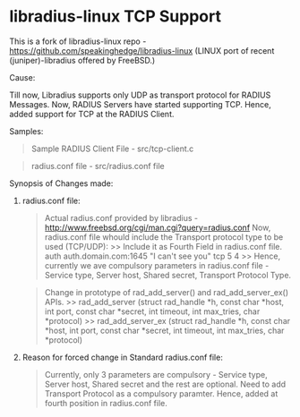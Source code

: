 libradius-linux TCP Support
===========================

This is a fork of libradius-linux repo - https://github.com/speakinghedge/libradius-linux (LINUX port of recent (juniper)-libradius offered by FreeBSD.) 

Cause:

Till now, Libradius supports only UDP as transport protocol for RADIUS Messages. Now, RADIUS Servers have started supporting TCP. Hence, added support for TCP at the RADIUS Client. 

Samples:

> Sample RADIUS Client File - src/tcp-client.c

> radius.conf file - src/radius.conf file

Synopsis of Changes made:
1) radius.conf file:
	> Actual radius.conf provided by libradius - http://www.freebsd.org/cgi/man.cgi?query=radius.conf 
	> Now, radius.conf file whould include the Transport protocol type to be used (TCP/UDP):
		>> Include it as Fourth Field in radius.conf file. 
			auth  auth.domain.com:1645	 "I can't see you" tcp 5 4 
		>> Hence, currently we ave compulsory parameters in radius.conf file - Service type, Server host, Shared secret, Transport Protocol Type.
	
	> Change in prototype of rad_add_server() and rad_add_server_ex() APIs. 
		>> rad_add_server (struct rad_handle *h, const	char *host, int	port, const char *secret, int timeout, int max_tries, char *protocol)
		>> rad_add_server_ex (struct rad_handle *h, const	char *host, int	port, const char *secret, int timeout, int max_tries, char *protocol)
		
2) Reason for forced change in Standard radius.conf file: 
	> Currently, only 3 parameters are compulsory - Service type, Server host, Shared secret and the rest are optional. 
	> Need to add Transport Protocol as a compulsory paramter. Hence, added at fourth position in radius.conf file. 
	

